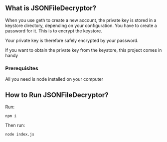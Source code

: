 ## What is JSONFileDecryptor?
When you use geth to create a new account, the private key is stored in a keystore directory, depending on your configuration. You have to create a password for it. This is to encrypt the keystore. 

Your private key is therefore safely encrypted by your password.

If you want to obtain the private key from the keystore, this project comes in handy

### Prerequisites
All you need is node installed on your computer

## How to Run JSONFileDecryptor?
Run:
```
npm i
```
Then run:
```
node index.js
```